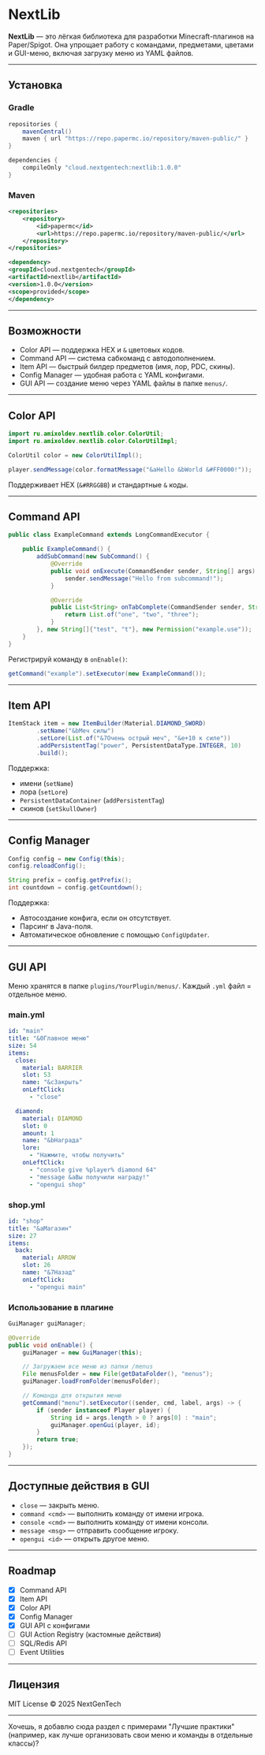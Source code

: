 # NextLib

**NextLib** — это лёгкая библиотека для разработки Minecraft-плагинов на Paper/Spigot.
Она упрощает работу с командами, предметами, цветами и GUI-меню, включая загрузку меню из YAML файлов.

---

## Установка

### Gradle

```gradle
repositories {
    mavenCentral()
    maven { url "https://repo.papermc.io/repository/maven-public/" }
}

dependencies {
    compileOnly "cloud.nextgentech:nextlib:1.0.0"
}
```

### Maven

```xml
<repositories>
    <repository>
        <id>papermc</id>
        <url>https://repo.papermc.io/repository/maven-public/</url>
    </repository>
</repositories>

<dependency>
<groupId>cloud.nextgentech</groupId>
<artifactId>nextlib</artifactId>
<version>1.0.0</version>
<scope>provided</scope>
</dependency>
```

---

## Возможности

* Color API — поддержка HEX и `&` цветовых кодов.
* Command API — система сабкоманд с автодополнением.
* Item API — быстрый билдер предметов (имя, лор, PDC, скины).
* Config Manager — удобная работа с YAML конфигами.
* GUI API — создание меню через YAML файлы в папке `menus/`.

---

## Color API

```java
import ru.amixoldev.nextlib.color.ColorUtil;
import ru.amixoldev.nextlib.color.ColorUtilImpl;

ColorUtil color = new ColorUtilImpl();

player.sendMessage(color.formatMessage("&aHello &bWorld &#FF0000!"));
```

Поддерживает HEX (`&#RRGGBB`) и стандартные `&` коды.

---

## Command API

```java
public class ExampleCommand extends LongCommandExecutor {

    public ExampleCommand() {
        addSubCommand(new SubCommand() {
            @Override
            public void onExecute(CommandSender sender, String[] args) {
                sender.sendMessage("Hello from subcommand!");
            }

            @Override
            public List<String> onTabComplete(CommandSender sender, String[] args) {
                return List.of("one", "two", "three");
            }
        }, new String[]{"test", "t"}, new Permission("example.use"));
    }
}
```

Регистрируй команду в `onEnable()`:

```java
getCommand("example").setExecutor(new ExampleCommand());
```

---

## Item API

```java
ItemStack item = new ItemBuilder(Material.DIAMOND_SWORD)
        .setName("&bМеч силы")
        .setLore(List.of("&7Очень острый меч", "&e+10 к силе"))
        .addPersistentTag("power", PersistentDataType.INTEGER, 10)
        .build();
```

Поддержка:

* имени (`setName`)
* лора (`setLore`)
* `PersistentDataContainer` (`addPersistentTag`)
* скинов (`setSkullOwner`)

---

## Config Manager

```java
Config config = new Config(this);
config.reloadConfig();

String prefix = config.getPrefix();
int countdown = config.getCountdown();
```

Поддержка:

* Автосоздание конфига, если он отсутствует.
* Парсинг в Java-поля.
* Автоматическое обновление с помощью `ConfigUpdater`.

---

## GUI API

Меню хранятся в папке `plugins/YourPlugin/menus/`.
Каждый `.yml` файл = отдельное меню.

### main.yml

```yaml
id: "main"
title: "&0Главное меню"
size: 54
items:
  close:
    material: BARRIER
    slot: 53
    name: "&cЗакрыть"
    onLeftClick:
      - "close"

  diamond:
    material: DIAMOND
    slot: 0
    amount: 1
    name: "&bНаграда"
    lore:
      - "Нажмите, чтобы получить"
    onLeftClick:
      - "console give %player% diamond 64"
      - "message &aВы получили награду!"
      - "opengui shop"
```

### shop.yml

```yaml
id: "shop"
title: "&aМагазин"
size: 27
items:
  back:
    material: ARROW
    slot: 26
    name: "&7Назад"
    onLeftClick:
      - "opengui main"
```

### Использование в плагине

```java
GuiManager guiManager;

@Override
public void onEnable() {
    guiManager = new GuiManager(this);

    // Загружаем все меню из папки /menus
    File menusFolder = new File(getDataFolder(), "menus");
    guiManager.loadFromFolder(menusFolder);

    // Команда для открытия меню
    getCommand("menu").setExecutor((sender, cmd, label, args) -> {
        if (sender instanceof Player player) {
            String id = args.length > 0 ? args[0] : "main";
            guiManager.openGui(player, id);
        }
        return true;
    });
}
```

---

## Доступные действия в GUI

* `close` — закрыть меню.
* `command <cmd>` — выполнить команду от имени игрока.
* `console <cmd>` — выполнить команду от имени консоли.
* `message <msg>` — отправить сообщение игроку.
* `opengui <id>` — открыть другое меню.

---

## Roadmap

* [x] Command API
* [x] Item API
* [x] Color API
* [x] Config Manager
* [x] GUI API с конфигами
* [ ] GUI Action Registry (кастомные действия)
* [ ] SQL/Redis API
* [ ] Event Utilities

---

## Лицензия

MIT License © 2025 NextGenTech

---

Хочешь, я добавлю сюда раздел с примерами "Лучшие практики" (например, как лучше организовать свои меню и команды в отдельные классы)?
